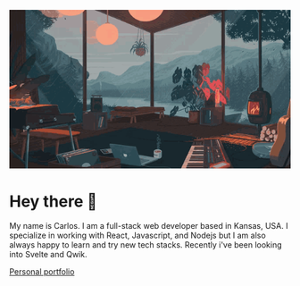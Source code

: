 ![cozy room](assets/cozy.gif)

# Hey there 👋

My name is Carlos. I am a full-stack web developer based in Kansas, USA.
I specialize in working with React, Javascript, and Nodejs but I am also 
always happy to learn and try new tech stacks. Recently i've been looking
into Svelte and Qwik.

[Personal portfolio](https://carlos-rodriguez.dev)

